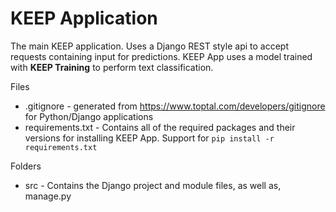 # KEEP Application
The main KEEP application. Uses a Django REST style api to accept requests containing input for predictions. KEEP App uses a model trained with **KEEP Training** to perform text classification.

Files
* .gitignore - generated from https://www.toptal.com/developers/gitignore for Python/Django applications
* requirements.txt - Contains all of the required packages and their versions for installing KEEP App. Support for `pip install -r requirements.txt`

Folders
* src - Contains the Django project and module files, as well as, manage.py